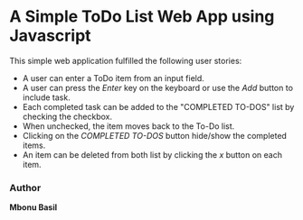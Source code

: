 
# A Simple ToDo List Web App using Javascript

This simple web application fulfilled the following user stories:
* A user can enter a ToDo item from an input field.
* A user can press the _Enter_ key on the keyboard or use the _Add_ button to include task. 
* Each completed task can be added to the "COMPLETED TO-DOS" list by checking the checkbox.
* When unchecked, the item moves back to the To-Do list.
* Clicking on the _COMPLETED TO-DOS_ button hide/show the completed items.
* An item can be deleted from both list by clicking the _x_ button on each item.




### Author

**Mbonu Basil**

